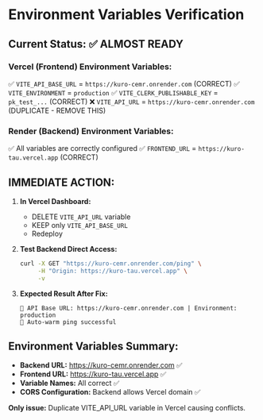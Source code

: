 # Environment Variables Verification

## Current Status: ✅ ALMOST READY

### Vercel (Frontend) Environment Variables:
✅ `VITE_API_BASE_URL` = `https://kuro-cemr.onrender.com` (CORRECT)
✅ `VITE_ENVIRONMENT` = `production`
✅ `VITE_CLERK_PUBLISHABLE_KEY` = `pk_test_...` (CORRECT)
❌ `VITE_API_URL` = `https://kuro-cemr.onrender.com` (DUPLICATE - REMOVE THIS)

### Render (Backend) Environment Variables:
✅ All variables are correctly configured
✅ `FRONTEND_URL` = `https://kuro-tau.vercel.app` (CORRECT)

## IMMEDIATE ACTION:

1. **In Vercel Dashboard:**
   - DELETE `VITE_API_URL` variable
   - KEEP only `VITE_API_BASE_URL`
   - Redeploy

2. **Test Backend Direct Access:**
   ```bash
   curl -X GET "https://kuro-cemr.onrender.com/ping" \
        -H "Origin: https://kuro-tau.vercel.app" \
        -v
   ```

3. **Expected Result After Fix:**
   ```
   🔗 API Base URL: https://kuro-cemr.onrender.com | Environment: production
   🚀 Auto-warm ping successful
   ```

## Environment Variables Summary:
- **Backend URL:** https://kuro-cemr.onrender.com ✅
- **Frontend URL:** https://kuro-tau.vercel.app ✅
- **Variable Names:** All correct ✅
- **CORS Configuration:** Backend allows Vercel domain ✅

**Only issue:** Duplicate VITE_API_URL variable in Vercel causing conflicts.
